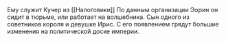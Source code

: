 Ему служит Кучер из [[Налоговики]]
По данным организации Эорин он сидит в тюрьме, или работает на волшебника. Сын одного из советников короля и девушке Ирис. С его появлением грядут большие изменения на политической доске империи.